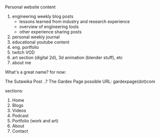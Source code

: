 Personal website content
  1. engineering weekly blog posts 
      - lessons learned from industry and research experience
      - overview of engineering tools
      - other experience sharing posts
  2. personal weekly journal
  3. educational youtube content
  4. eng. portfolio
  5. twitch VOD
  6. art section (digital 2d), 3d animation (blender stuff), etc
  7. about me

What's a great name?
for now:

The Sutawika Post ..?
The Gardex Page
possible URL: gardexpage(dot)com

sections:
1. Home
2. Blogs
3. Videos
4. Podcast
5. Portfolio (work and art)
6. About
7. Contact
